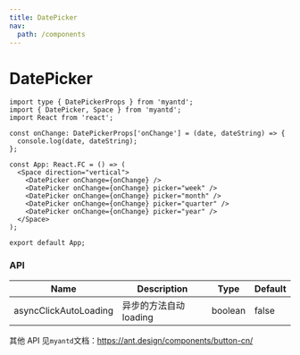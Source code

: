 ```yaml
---
title: DatePicker
nav:
  path: /components
---
```


# DatePicker

```tsx
import type { DatePickerProps } from 'myantd';
import { DatePicker, Space } from 'myantd';
import React from 'react';

const onChange: DatePickerProps['onChange'] = (date, dateString) => {
  console.log(date, dateString);
};

const App: React.FC = () => (
  <Space direction="vertical">
    <DatePicker onChange={onChange} />
    <DatePicker onChange={onChange} picker="week" />
    <DatePicker onChange={onChange} picker="month" />
    <DatePicker onChange={onChange} picker="quarter" />
    <DatePicker onChange={onChange} picker="year" />
  </Space>
);

export default App;
```

### API

| Name                  | Description            | Type    | Default |
| --------------------- | ---------------------- | ------- | ------- |
| asyncClickAutoLoading | 异步的方法自动 loading | boolean | false   |

其他 API 见`myantd`文档：https://ant.design/components/button-cn/
